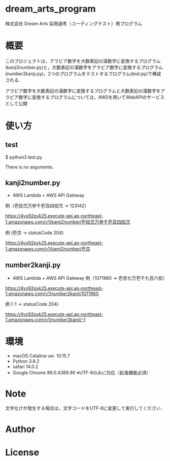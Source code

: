 # dream_arts_program
株式会社 Dream Arts 採用選考（コーディングテスト）用プログラム
# 概要
このプロジェクトは，アラビア数字を大数表記の漢数字に変換するプログラム(kanji2number.py)と，大数表記の漢数字をアラビア数字に変換するプログラム(number2kanji.py)，2つのプログラムをテストするプログラム(test.py)で構成される．

アラビア数字を大数表記の漢数字に変換するプログラムと大数表記の漢数字をアラビア数字に変換するプログラムについては，AWSを用いてWebAPIのサービスとして公開

# 使い方
## test

$ python3 test.py

There is no arguments.

## kanji2number.py

- AWS Lambda + AWS API Gateway

 例（壱拾弐万参千壱百四拾弐 → 123142）

<https://4vx92pyk25.execute-api.ap-northeast-1.amazonaws.com/v1/kanji2number/壱拾弐万参千壱百四拾弐>

例 (壱京 → statusCode 204)

<https://4vx92pyk25.execute-api.ap-northeast-1.amazonaws.com/v1/kanji2number/壱京>

## number2kanji.py

- AWS Lambda + AWS API Gateway
 例（1071960 → 壱百七万壱千九百六拾）

<https://4vx92pyk25.execute-api.ap-northeast-1.amazonaws.com/v1/number2kanji/1071960>

例 (-1 → statusCode 204)

<https://4vx92pyk25.execute-api.ap-northeast-1.amazonaws.com/v1/number2kanji/-1>

# 環境
- macOS Catalina var. 10.15.7
- Python 3.8.2
- safari 14.0.2
- Google Chrome 89.0.4389.90 ※UTF-8のみに対応（拡張機能必須）

# Note
文字化けが発生する場合は，文字コードをUTF-8に変更して実行してください．
# Author

# License
